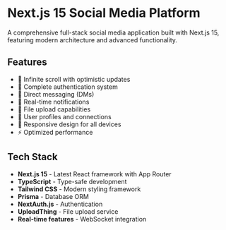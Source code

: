 # Next.js 15 Social Media Platform

A comprehensive full-stack social media application built with Next.js 15, featuring modern architecture and advanced functionality.

## Features

- 🔄 Infinite scroll with optimistic updates
- 🔐 Complete authentication system
- 💬 Direct messaging (DMs)
- 🔔 Real-time notifications
- 📁 File upload capabilities
- 👥 User profiles and connections
- 📱 Responsive design for all devices
- ⚡ Optimized performance

## Tech Stack

- **Next.js 15** - Latest React framework with App Router
- **TypeScript** - Type-safe development
- **Tailwind CSS** - Modern styling framework
- **Prisma** - Database ORM
- **NextAuth.js** - Authentication
- **UploadThing** - File upload service
- **Real-time features** - WebSocket integration
